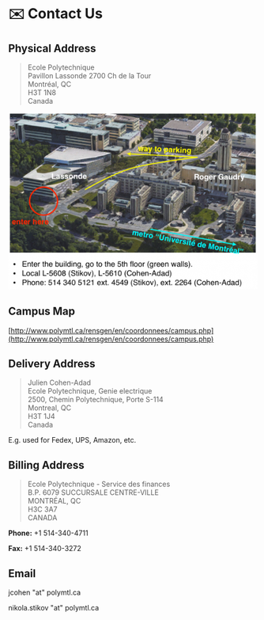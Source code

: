 # ✉️  Contact Us

## Physical Address

> Ecole Polytechnique  
> Pavillon Lassonde 2700 Ch de la Tour  
> Montréal, QC  
> H3T 1N8  
> Canada

![](.gitbook/assets/path_to_poly_noaddress.png)

## Campus Map

[http://www.polymtl.ca/rensgen/en/coordonnees/campus.php](http://www.polymtl.ca/rensgen/en/coordonnees/campus.php)

## Delivery Address

> Julien Cohen-Adad  
> Ecole Polytechnique, Genie electrique  
> 2500, Chemin Polytechnique, Porte S-114  
> Montreal, QC  
> H3T 1J4  
> Canada

E.g. used for Fedex, UPS, Amazon, etc.

## Billing Address

> Ecole Polytechnique - Service des finances  
> B.P. 6079 SUCCURSALE CENTRE-VILLE  
> MONTRÉAL, QC  
> H3C 3A7  
> CANADA

**Phone:** +1 514-340-4711

**Fax:** +1 514-340-3272

## Email

jcohen "at" polymtl.ca

nikola.stikov "at" polymtl.ca

